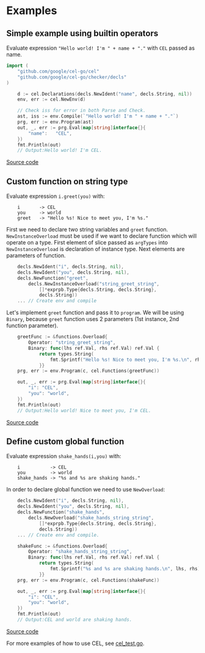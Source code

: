 # Examples

## Simple example using builtin operators

Evaluate expression `"Hello world! I'm " + name + "."` with `CEL` passed as
name.

```go
import (
    "github.com/google/cel-go/cel"
    "github.com/google/cel-go/checker/decls"
)

    d := cel.Declarations(decls.NewIdent("name", decls.String, nil))
    env, err := cel.NewEnv(d)

    // Check iss for error in both Parse and Check.
    ast, iss := env.Compile(`"Hello world! I'm " + name + "."`)
    prg, err := env.Program(ast)
    out, _, err := prg.Eval(map[string]interface{}{
        "name":   "CEL",
    })
    fmt.Println(out)
    // Output:Hello world! I'm CEL.
```

[Source code](simple_test.go)

## Custom function on string type

Evaluate expression `i.greet(you)` with:

```
    i       -> CEL
    you     -> world
    greet   -> "Hello %s! Nice to meet you, I'm %s."
```

First we need to declare two string variables and `greet` function.
`NewInstanceOverload` must be used if we want to declare function which will
operate on a type. First element of slice passed as `argTypes` into
`NewInstanceOverload` is declaration of instance type. Next elements are
parameters of function.

```go
    decls.NewIdent("i", decls.String, nil),
    decls.NewIdent("you", decls.String, nil),
    decls.NewFunction("greet",
        decls.NewInstanceOverload("string_greet_string",
            []*exprpb.Type{decls.String, decls.String},
            decls.String))
    ... // Create env and compile
```

Let's implement `greet` function and pass it to `program`. We will be using
`Binary`, because `greet` function uses 2 parameters (1st instance, 2nd
function parameter).

```go
    greetFunc := &functions.Overload{
        Operator: "string_greet_string",
        Binary: func(lhs ref.Val, rhs ref.Val) ref.Val {
            return types.String(
                fmt.Sprintf("Hello %s! Nice to meet you, I'm %s.\n", rhs, lhs))
            }}
    prg, err := env.Program(c, cel.Functions(greetFunc))

    out, _, err := prg.Eval(map[string]interface{}{
        "i": "CEL",
        "you": "world",
    })
    fmt.Println(out)
    // Output:Hello world! Nice to meet you, I'm CEL.
```
[Source code](custom_instance_function_test.go)

## Define custom global function

Evaluate expression `shake_hands(i,you)` with:

```
    i           -> CEL
    you         -> world
    shake_hands -> "%s and %s are shaking hands."
```

In order to declare global function we need to use `NewOverload`:

```go
    decls.NewIdent("i", decls.String, nil),
    decls.NewIdent("you", decls.String, nil),
    decls.NewFunction("shake_hands",
        decls.NewOverload("shake_hands_string_string",
            []*exprpb.Type{decls.String, decls.String},
            decls.String))
    ... // Create env and compile.

    shakeFunc := &functions.Overload{
        Operator: "shake_hands_string_string",
        Binary: func(lhs ref.Val, rhs ref.Val) ref.Val {
            return types.String(
                fmt.Sprintf("%s and %s are shaking hands.\n", lhs, rhs))
            }}
    prg, err := env.Program(c, cel.Functions(shakeFunc))

    out, _, err := prg.Eval(map[string]interface{}{
        "i": "CEL",
        "you": "world",
    })
    fmt.Println(out)
    // Output:CEL and world are shaking hands.
```

[Source code](custom_global_function_test.go)

For more examples of how to use CEL, see
[cel_test.go](https://github.com/google/cel-go/tree/master/cel/cel_test.go).

